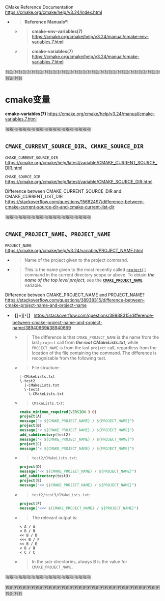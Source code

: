 
CMake Reference Documentation https://cmake.org/cmake/help/v3.24/index.html
- > **Reference Manuals¶**
  * > **cmake-env-variables(7)** https://cmake.org/cmake/help/v3.24/manual/cmake-env-variables.7.html
  * > **cmake-variables(7)** https://cmake.org/cmake/help/v3.24/manual/cmake-variables.7.html

:u5272::u5272::u5272::u5272::u5272::u5272::u5272::u5272::u5272::u5272::u5272::u5272::u5272::u5272::u5272::u5272::u5272::u5272::u5272::u5272::u5272::u5272::u5272::u5272::u5272::u5272::u5272::u5272::u5272::u5272::u5272::u5272::u5272::u5272::u5272::u5272::u5272::u5272::u5272::u5272:

# cmake变量

**cmake-variables(7)** https://cmake.org/cmake/help/v3.24/manual/cmake-variables.7.html

:u6307::u6307::u6307::u6307::u6307::u6307::u6307::u6307::u6307::u6307::u6307::u6307::u6307::u6307::u6307::u6307::u6307::u6307::u6307::u6307:

## `CMAKE_CURRENT_SOURCE_DIR`、`CMAKE_SOURCE_DIR`

`CMAKE_CURRENT_SOURCE_DIR` https://cmake.org/cmake/help/latest/variable/CMAKE_CURRENT_SOURCE_DIR.html

`CMAKE_SOURCE_DIR` https://cmake.org/cmake/help/latest/variable/CMAKE_SOURCE_DIR.html

Difference between CMAKE_CURRENT_SOURCE_DIR and CMAKE_CURRENT_LIST_DIR https://stackoverflow.com/questions/15662497/difference-between-cmake-current-source-dir-and-cmake-current-list-dir

:u6307::u6307::u6307::u6307::u6307::u6307::u6307::u6307::u6307::u6307::u6307::u6307::u6307::u6307::u6307::u6307::u6307::u6307::u6307::u6307:

## `CMAKE_PROJECT_NAME`、`PROJECT_NAME`

`PROJECT_NAME` https://cmake.org/cmake/help/v3.24/variable/PROJECT_NAME.html
- > Name of the project given to the project command.
- > This is the name given to the most recently called [`project()`](https://cmake.org/cmake/help/v3.24/command/project.html#command:project) command in the current directory scope or above. To obtain ***the name of the top level project***, see the [**`CMAKE_PROJECT_NAME`**](https://cmake.org/cmake/help/v3.24/variable/CMAKE_PROJECT_NAME.html#variable:CMAKE_PROJECT_NAME) variable.

Difference between CMAKE_PROJECT_NAME and PROJECT_NAME? https://stackoverflow.com/questions/38938315/difference-between-cmake-project-name-and-project-name
- 【[:star:][`*`]】 https://stackoverflow.com/questions/38938315/difference-between-cmake-project-name-and-project-name/38940669#38940669
  * > The difference is that `CMAKE_PROJECT_NAME` is the name from the last `project` call from ***the root CMakeLists.txt***, while `PROJECT_NAME` is from the last `project` call, regardless from the location of the file containing the command. The difference is recognizable from the following test.
  * > File structure:
    ```console
    |-CMakeLists.txt
    \-test2
      |-CMakeLists.txt
      \-test3
        \-CMakeLists.txt
    ```
  * > `CMakeLists.txt`:
    ```cmake
    cmake_minimum_required(VERSION 3.0)
    project(A)
    message("< ${CMAKE_PROJECT_NAME} / ${PROJECT_NAME}")
    project(B)
    message("< ${CMAKE_PROJECT_NAME} / ${PROJECT_NAME}")
    add_subdirectory(test2)
    message("< ${CMAKE_PROJECT_NAME} / ${PROJECT_NAME}")
    project(C)
    message("< ${CMAKE_PROJECT_NAME} / ${PROJECT_NAME}")
    ```
  * > `test2/CMakeLists.txt`:
    ```cmake
    project(D)
    message("<< ${CMAKE_PROJECT_NAME} / ${PROJECT_NAME}")
    add_subdirectory(test3)
    project(E)
    message("<< ${CMAKE_PROJECT_NAME} / ${PROJECT_NAME}")
    ```
  * > `test2/test3/CMakeLists.txt`:
    ```cmake
    project(F)
    message("<<< ${CMAKE_PROJECT_NAME} / ${PROJECT_NAME}")
    ```
  * > The relevant output is:
    ```console
    < A / A
    < B / B
    << B / D
    <<< B / F
    << B / E
    < B / B
    < C / C
    ```
  * > In the sub-directories, always B is the value for `CMAKE_PROJECT_NAME`.

:u6307::u6307::u6307::u6307::u6307::u6307::u6307::u6307::u6307::u6307::u6307::u6307::u6307::u6307::u6307::u6307::u6307::u6307::u6307::u6307:

:u5272::u5272::u5272::u5272::u5272::u5272::u5272::u5272::u5272::u5272::u5272::u5272::u5272::u5272::u5272::u5272::u5272::u5272::u5272::u5272::u5272::u5272::u5272::u5272::u5272::u5272::u5272::u5272::u5272::u5272::u5272::u5272::u5272::u5272::u5272::u5272::u5272::u5272::u5272::u5272:
